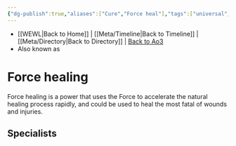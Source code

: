 ```yaml
---
{"dg-publish":true,"aliases":["Cure","Force heal"],"tags":["universal","utility","control","alter","forcepower"],"permalink":"/force-abilities-force-phenomena/force-healing/","dgPassFrontmatter":true}
---
```


- [[WEWL\|Back to Home]] | [[Meta/Timeline\|Back to Timeline]] | [[Meta/Directory\|Back to Directory]] | [Back to Ao3](https://archiveofourown.org/works/19334440/chapters/45992584)
- Also known as 

# Force healing
Force healing is a power that uses the Force to accelerate the natural healing process rapidly, and could be used to heal the most fatal of wounds and injuries.

**Specialists**
- 